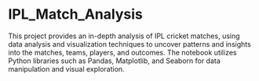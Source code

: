 # IPL_Match_Analysis
This project provides an in-depth analysis of IPL cricket matches, using data analysis and visualization techniques to uncover patterns and insights into the matches, teams, players, and outcomes. The notebook utilizes Python libraries such as Pandas, Matplotlib, and Seaborn for data manipulation and visual exploration.
